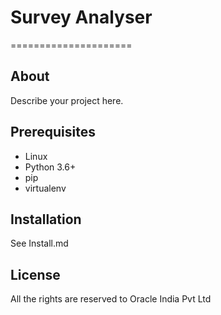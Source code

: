 # Survey Analyser
=====================

## About

Describe your project here.

## Prerequisites

- Linux 
- Python 3.6+
- pip
- virtualenv

## Installation

See Install.md


## License

All the rights are reserved to Oracle India Pvt Ltd
